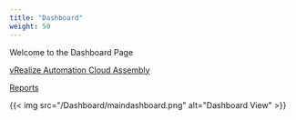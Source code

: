 ```yaml
---
title: "Dashboard"
weight: 50
---
```


Welcome to the Dashboard Page

[vRealize Automation Cloud Assembly](https://docs.vmware.com/en/vRealize-Automation/8.4/Using-and-Managing-Cloud-Assembly/GUID-4D84F583-7E1A-4FA7-82D3-7DF0689736DD.html)

[Reports](/Reports/)

{{< img src="/Dashboard/maindashboard.png" alt="Dashboard View" >}}